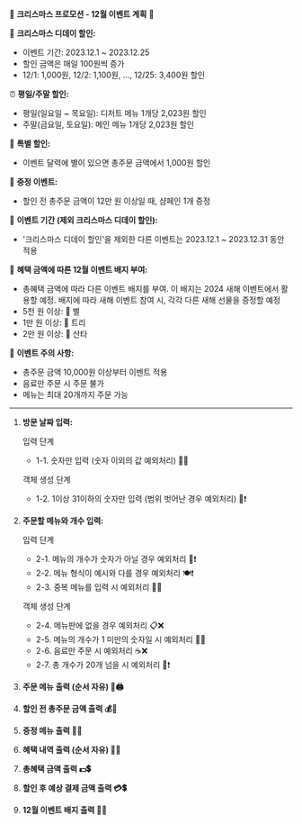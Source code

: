 🎄 **크리스마스 프로모션 - 12월 이벤트 계획** 🎁

🎉 **크리스마스 디데이 할인:**

- 이벤트 기간: 2023.12.1 ~ 2023.12.25
- 할인 금액은 매일 100원씩 증가
- 12/1: 1,000원, 12/2: 1,100원, ..., 12/25: 3,400원 할인

⏰ **평일/주말 할인:**

- 평일(일요일 ~ 목요일): 디저트 메뉴 1개당 2,023원 할인
- 주말(금요일, 토요일): 메인 메뉴 1개당 2,023원 할인

🌟 **특별 할인:**

- 이벤트 달력에 별이 있으면 총주문 금액에서 1,000원 할인

🎁 **증정 이벤트:**

- 할인 전 총주문 금액이 12만 원 이상일 때, 샴페인 1개 증정

🎊 **이벤트 기간 (제외 크리스마스 디데이 할인):**

- '크리스마스 디데이 할인'을 제외한 다른 이벤트는 2023.12.1 ~ 2023.12.31 동안 적용

🏅 **혜택 금액에 따른 12월 이벤트 배지 부여:**

- 총혜택 금액에 따라 다른 이벤트 배지를 부여. 이 배지는 2024 새해 이벤트에서 활용할 예정. 배지에 따라 새해 이벤트 참여 시, 각각 다른 새해 선물을 증정할 예정
- 5천 원 이상: 🌟 별
- 1만 원 이상: 🎄 트리
- 2만 원 이상: 🎅 산타

🚨 **이벤트 주의 사항:**

- 총주문 금액 10,000원 이상부터 이벤트 적용
- 음료만 주문 시 주문 불가
- 메뉴는 최대 20개까지 주문 가능

---

1. **방문 날짜 입력:**

   입력 단계
    - 1-1. 숫자만 입력 (숫자 이외의 값 예외처리) 🚫❌

   객체 생성 단계

    - 1-2. 1이상 31이하의 숫자만 입력 (범위 벗어난 경우 예외처리) 📅❗


2. **주문할 메뉴와 개수 입력:**

   입력 단계
    - 2-1. 메뉴의 개수가 숫자가 아닐 경우 예외처리 🔢❗
    - 2-2. 메뉴 형식이 예시와 다를 경우 예외처리 🍽️❗
    - 2-3. 중복 메뉴를 입력 시 예외처리 🔄❌

   객체 생성 단계
    - 2-4. 메뉴판에 없을 경우 예외처리 📋❌
    - 2-5. 메뉴의 개수가 1 미만의 숫자일 시 예외처리 🔢❌
    - 2-6. 음료만 주문 시 예외처리 ☕❌
    - 2-7. 총 개수가 20개 넘을 시 예외처리 🚫❗


3. **주문 메뉴 출력 (순서 자유) 📜🖨️**


4. **할인 전 총주문 금액 출력 💰💸**


5. **증정 메뉴 출력 🎁🍾**


6. **혜택 내역 출력 (순서 자유) 🌟📝**


7. **총혜택 금액 출력 💵💲**


8. **할인 후 예상 결제 금액 출력 💳💲**


9. **12월 이벤트 배지 출력 🏅🎉**